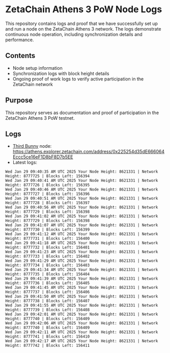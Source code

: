 # ZetaChain Athens 3 PoW Node Logs
This repository contains logs and proof that we have successfully set up and run a node on the ZetaChain Athens 3 network. The logs demonstrate continuous node operation, including synchronization details and performance.

## Contents
- Node setup information
- Synchronization logs with block height details
- Ongoing proof of work logs to verify active participation in the ZetaChain network

## Purpose
This repository serves as documentation and proof of participation in the ZetaChain Athens 3 PoW testnet.

## Logs

- [Third Bunny](https://thirdbunny.xyz/) node: https://athens.explorer.zetachain.com/address/0x225254d35dE666064Eccc5ce16eF1D8bF8D7b5EE
- Latest logs:
```
Wed Jan 29 09:40:35 AM UTC 2025 Your Node Height: 8621331 | Network Height: 8777725 | Blocks Left: 156394
Wed Jan 29 09:40:41 AM UTC 2025 Your Node Height: 8621331 | Network Height: 8777726 | Blocks Left: 156395
Wed Jan 29 09:40:46 AM UTC 2025 Your Node Height: 8621331 | Network Height: 8777727 | Blocks Left: 156396
Wed Jan 29 09:40:51 AM UTC 2025 Your Node Height: 8621331 | Network Height: 8777728 | Blocks Left: 156397
Wed Jan 29 09:40:56 AM UTC 2025 Your Node Height: 8621331 | Network Height: 8777729 | Blocks Left: 156398
Wed Jan 29 09:41:02 AM UTC 2025 Your Node Height: 8621331 | Network Height: 8777729 | Blocks Left: 156398
Wed Jan 29 09:41:07 AM UTC 2025 Your Node Height: 8621331 | Network Height: 8777730 | Blocks Left: 156399
Wed Jan 29 09:41:12 AM UTC 2025 Your Node Height: 8621331 | Network Height: 8777731 | Blocks Left: 156400
Wed Jan 29 09:41:18 AM UTC 2025 Your Node Height: 8621331 | Network Height: 8777732 | Blocks Left: 156401
Wed Jan 29 09:41:23 AM UTC 2025 Your Node Height: 8621331 | Network Height: 8777733 | Blocks Left: 156402
Wed Jan 29 09:41:29 AM UTC 2025 Your Node Height: 8621331 | Network Height: 8777734 | Blocks Left: 156403
Wed Jan 29 09:41:34 AM UTC 2025 Your Node Height: 8621331 | Network Height: 8777735 | Blocks Left: 156404
Wed Jan 29 09:41:39 AM UTC 2025 Your Node Height: 8621331 | Network Height: 8777736 | Blocks Left: 156405
Wed Jan 29 09:41:45 AM UTC 2025 Your Node Height: 8621331 | Network Height: 8777737 | Blocks Left: 156406
Wed Jan 29 09:41:50 AM UTC 2025 Your Node Height: 8621331 | Network Height: 8777738 | Blocks Left: 156407
Wed Jan 29 09:41:55 AM UTC 2025 Your Node Height: 8621331 | Network Height: 8777739 | Blocks Left: 156408
Wed Jan 29 09:42:01 AM UTC 2025 Your Node Height: 8621331 | Network Height: 8777740 | Blocks Left: 156409
Wed Jan 29 09:42:06 AM UTC 2025 Your Node Height: 8621331 | Network Height: 8777740 | Blocks Left: 156409
Wed Jan 29 09:42:11 AM UTC 2025 Your Node Height: 8621331 | Network Height: 8777741 | Blocks Left: 156410
Wed Jan 29 09:42:17 AM UTC 2025 Your Node Height: 8621331 | Network Height: 8777742 | Blocks Left: 156411
```
